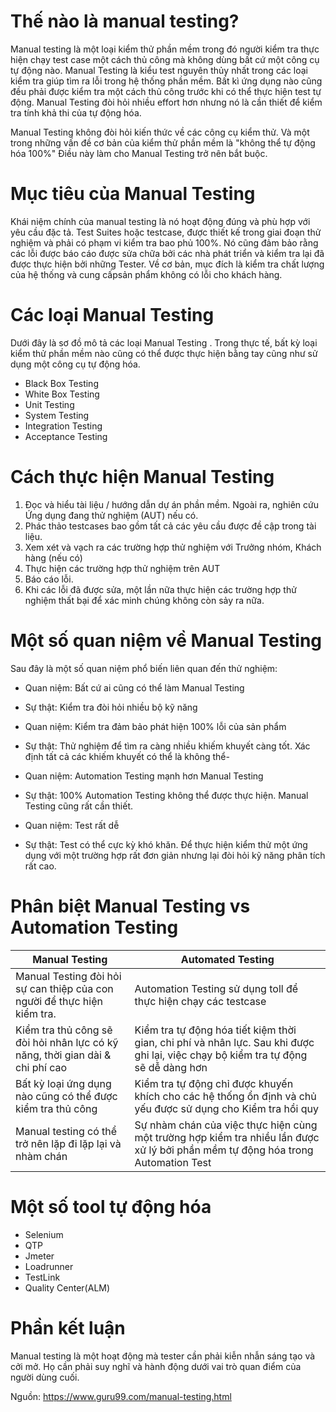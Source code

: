 # Thế nào là manual testing?

Manual testing là một loại kiểm thử phần mềm trong đó người kiểm tra thực hiện chạy test case một cách thủ công mà không dùng bất cứ một công cụ tự động nào. Manual Testing là kiểu test nguyên thủy nhất trong các loại kiểm tra giúp tìm ra lỗi trong hệ thống phần mềm. 
Bất kì ứng dụng nào cũng đều phải được kiểm tra một cách thủ công trước khi có thể thực hiện test tự động. Manual Testing đòi hỏi nhiều effort hơn nhưng nó là cần thiết để kiểm tra tính khả thi của tự động hóa.

Manual Testing không đòi hỏi kiến thức về các công cụ kiểm thử.
Và một trong những vấn đề cơ bản của kiểm thử phần mềm là "không thể tự động hóa 100%"
Điều này làm cho Manual Testing trở nên bắt buộc.

# Mục tiêu của Manual Testing
Khái niệm chính của manual testing là nó hoạt động đúng và phù hợp với yêu cầu đặc tả.
Test Suites hoặc testcase, được thiết kế trong giai đoạn thử nghiệm và phải có phạm vi kiểm tra bao phủ 100%. Nó cũng đảm bảo rằng các lỗi được báo cáo được sửa chữa bởi các nhà phát triển và kiểm tra lại đã được thực hiện bởi những Tester.
Về cơ bản, mục đích là kiểm tra chất lượng của hệ thống và cung cấpsản phẩm không có lỗi cho khách hàng.

# Các loại Manual Testing 
Dưới đây là sơ đồ mô tả các loại Manual Testing . 
Trong thực tế, bất kỳ loại kiểm thử phần mềm nào cũng có thể được thực hiện bằng tay cũng như  sử dụng một công cụ tự động hóa.

* Black Box Testing
* White Box Testing
* Unit Testing
* System Testing
* Integration Testing
* Acceptance Testing

# Cách thực hiện Manual Testing

1. Đọc và hiểu tài liệu / hướng dẫn dự án phần mềm. Ngoài ra, nghiên cứu Ứng dụng đang thử nghiệm (AUT) nếu có.
2. Phác thảo testcases bao gồm tất cả các yêu cầu được đề cập trong tài liệu.
3. Xem xét và vạch ra các trường hợp thử nghiệm với Trưởng nhóm, Khách hàng (nếu có)
4. Thực hiện các trường hợp thử nghiệm trên AUT
5. Báo cáo lỗi.
6. Khi các lỗi đã được sửa, một lần nữa thực hiện các trường hợp thử nghiệm thất bại để xác minh chúng không còn sảy ra nữa.


# Một số quan niệm về Manual Testing 

Sau đây là một số quan niệm phổ biến liên quan đến thử nghiệm:

* Quan niệm: Bất cứ ai cũng có thể làm Manual Testing 
- Sự thật: Kiểm tra đòi hỏi nhiều bộ kỹ năng

* Quan niệm: Kiểm tra đảm bảo phát hiện 100% lỗi của sản phẩm
- Sự thật: Thử nghiệm để tìm ra càng nhiều khiếm khuyết càng tốt. Xác định tất cả các khiếm khuyết có thể là không thể-

* Quan niệm: Automation Testing mạnh hơn Manual Testing 
- Sự thật: 100% Automation Testing  không thể được thực hiện. Manual Testing cũng rất cần thiết.

* Quan niệm: Test rất dễ
- Sự thật: Test có thể cực kỳ khó khăn. Để thực hiện kiểm thử một ứng dụng với một trường hợp rất đơn giản nhưng lại đòi hỏi kỹ năng phân tích rất cao.

# Phân biệt Manual Testing vs Automation Testing



| Manual Testing | Automated Testing |
| -------- | -------- |
|Manual Testing đòi hỏi sự can thiệp của con người để thực hiện kiểm tra. |Automation Testing sử dụng toll để thực hiện chạy các testcase     |
| Kiểm tra thủ công sẽ đòi hỏi nhân lực có kỹ năng, thời gian dài &  chi phí cao | Kiểm tra tự động hóa tiết kiệm thời gian, chi phí và nhân lực. Sau khi được ghi lại, việc chạy bộ kiểm tra tự động sẽ dễ dàng hơn     |
| Bất kỳ loại ứng dụng nào cũng có thể được kiểm tra thủ công|Kiểm tra tự động chỉ được khuyến khích cho các hệ thống ổn định và chủ yếu được sử dụng cho Kiểm tra hồi quy    |
| Manual testing có thể trở nên lặp đi lặp lại và nhàm chán|Sự nhàm chán của việc thực hiện cùng một trường hợp kiểm tra nhiều lần được xử lý bởi phần mềm tự động hóa trong Automation Test   |

# Một số tool tự động hóa

* Selenium
* QTP
* Jmeter
* Loadrunner
* TestLink
* Quality Center(ALM)

# Phần kết luận 
Manual testing là một hoạt động mà tester cần phải kiễn nhẫn sáng tạo và cởi mở.
Họ cần phải suy nghĩ và hành động dưới vai trò quan điểm của người dùng cuối.

Nguồn: https://www.guru99.com/manual-testing.html